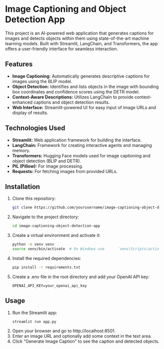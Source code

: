 # Image Captioning and Object Detection App

This project is an AI-powered web application that generates captions for images and detects objects within them using state-of-the-art machine learning models. Built with Streamlit, LangChain, and Transformers, the app offers a user-friendly interface for seamless interaction.

## Features

- **Image Captioning:** Automatically generates descriptive captions for images using the BLIP model.
- **Object Detection:** Identifies and lists objects in the image with bounding box coordinates and confidence scores using the DETR model.
- **Context-Aware Descriptions:** Utilizes LangChain to provide context-enhanced captions and object detection results.
- **Web Interface:** Streamlit-powered UI for easy input of image URLs and display of results.

## Technologies Used

- **Streamlit:** Web application framework for building the interface.
- **LangChain:** Framework for creating interactive agents and managing memory.
- **Transformers:** Hugging Face models used for image captioning and object detection (BLIP and DETR).
- **PIL (Pillow):** For image processing.
- **Requests:** For fetching images from provided URLs.

## Installation

1. Clone this repository:

   ```bash
   git clone https://github.com/yourusername/image-captioning-object-detection-app.git

   ```

2. Navigate to the project directory:

   ```bash
   cd image-captioning-object-detection-app

   ```

3. Create a virtual environment and activate it:

   ```bash
   python -m venv venv
   source venv/bin/activate  # On Windows use      `venv\Scripts\activate`

   ```

4. Install the required dependencies:

   ```bash
   pip install -r requirements.txt

   ```

5. Create a .env file in the root directory and add your OpenAI API key:
   ```text
   OPENAI_API_KEY=your_openai_api_key
   ```

## Usage

1. Run the Streamlit app:
   ```bash
   streamlit run app.py
   ```
2. Open your browser and go to http://localhost:8501.
3. Enter an image URL and optionally add some context in the text area.
4. Click "Generate Image Caption" to see the caption and detected objects.
